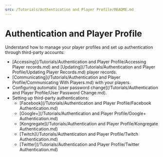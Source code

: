 ```yaml
---
src: /Tutorials/Authentication and Player Profile/README.md
---
```


# Authentication and Player Profile

Understand how to manage your player profiles and set up authentication through third-party accounts:
* [Accessing](/Tutorials/Authentication and Player Profile/Accessing Player records.md) and [Updating](/Tutorials/Authentication and Player Profile/Updating Player Records.md)  player records.
* [Communicating](/Tutorials/Authentication and Player Profile/Communicating With Players.md) with your players.
* Configuring automatic [user password change](/Tutorials/Authentication and Player Profile/User Password Change.md).
* Setting up third-party authentications:
    * [Facebook](/Tutorials/Authentication and Player Profile/Facebook Authentication.md)
    * [Google+](/Tutorials/Authentication and Player Profile/Google+ Authentication.md)
    * [Kongregate](/Tutorials/Authentication and Player Profile/Kongregate Authentication.md)
    * [Twitch](/Tutorials/Authentication and Player Profile/Twitch Authentication.md)
    * [Twitter](/Tutorials/Authentication and Player Profile/Twitter Authentication.md)

